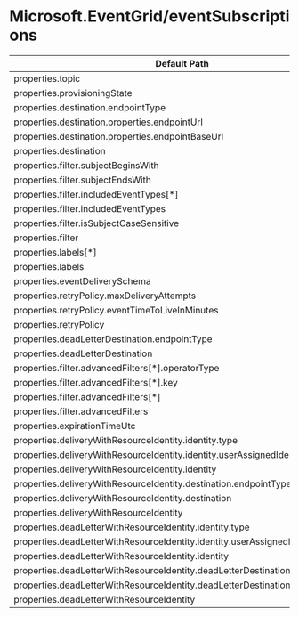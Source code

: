 # Microsoft.EventGrid/eventSubscriptions

| Default Path | Alias |
|---|---|
| properties.topic | Microsoft.EventGrid/eventSubscriptions/topic |
| properties.provisioningState | Microsoft.EventGrid/eventSubscriptions/provisioningState |
| properties.destination.endpointType | Microsoft.EventGrid/eventSubscriptions/destination.endpointType |
| properties.destination.properties.endpointUrl | Microsoft.EventGrid/eventSubscriptions/destination.endpointUrl |
| properties.destination.properties.endpointBaseUrl | Microsoft.EventGrid/eventSubscriptions/destination.endpointBaseUrl |
| properties.destination | Microsoft.EventGrid/eventSubscriptions/destination |
| properties.filter.subjectBeginsWith | Microsoft.EventGrid/eventSubscriptions/filter.subjectBeginsWith |
| properties.filter.subjectEndsWith | Microsoft.EventGrid/eventSubscriptions/filter.subjectEndsWith |
| properties.filter.includedEventTypes[*] | Microsoft.EventGrid/eventSubscriptions/filter.includedEventTypes[*] |
| properties.filter.includedEventTypes | Microsoft.EventGrid/eventSubscriptions/filter.includedEventTypes |
| properties.filter.isSubjectCaseSensitive | Microsoft.EventGrid/eventSubscriptions/filter.isSubjectCaseSensitive |
| properties.filter | Microsoft.EventGrid/eventSubscriptions/filter |
| properties.labels[*] | Microsoft.EventGrid/eventSubscriptions/labels[*] |
| properties.labels | Microsoft.EventGrid/eventSubscriptions/labels |
| properties.eventDeliverySchema | Microsoft.EventGrid/eventSubscriptions/eventDeliverySchema |
| properties.retryPolicy.maxDeliveryAttempts | Microsoft.EventGrid/eventSubscriptions/retryPolicy.maxDeliveryAttempts |
| properties.retryPolicy.eventTimeToLiveInMinutes | Microsoft.EventGrid/eventSubscriptions/retryPolicy.eventTimeToLiveInMinutes |
| properties.retryPolicy | Microsoft.EventGrid/eventSubscriptions/retryPolicy |
| properties.deadLetterDestination.endpointType | Microsoft.EventGrid/eventSubscriptions/deadLetterDestination.endpointType |
| properties.deadLetterDestination | Microsoft.EventGrid/eventSubscriptions/deadLetterDestination |
| properties.filter.advancedFilters[*].operatorType | Microsoft.EventGrid/eventSubscriptions/filter.advancedFilters[*].operatorType |
| properties.filter.advancedFilters[*].key | Microsoft.EventGrid/eventSubscriptions/filter.advancedFilters[*].key |
| properties.filter.advancedFilters[*] | Microsoft.EventGrid/eventSubscriptions/filter.advancedFilters[*] |
| properties.filter.advancedFilters | Microsoft.EventGrid/eventSubscriptions/filter.advancedFilters |
| properties.expirationTimeUtc | Microsoft.EventGrid/eventSubscriptions/expirationTimeUtc |
| properties.deliveryWithResourceIdentity.identity.type | Microsoft.EventGrid/eventSubscriptions/deliveryWithResourceIdentity.identity.type |
| properties.deliveryWithResourceIdentity.identity.userAssignedIdentity | Microsoft.EventGrid/eventSubscriptions/deliveryWithResourceIdentity.identity.userAssignedIdentity |
| properties.deliveryWithResourceIdentity.identity | Microsoft.EventGrid/eventSubscriptions/deliveryWithResourceIdentity.identity |
| properties.deliveryWithResourceIdentity.destination.endpointType | Microsoft.EventGrid/eventSubscriptions/deliveryWithResourceIdentity.destination.endpointType |
| properties.deliveryWithResourceIdentity.destination | Microsoft.EventGrid/eventSubscriptions/deliveryWithResourceIdentity.destination |
| properties.deliveryWithResourceIdentity | Microsoft.EventGrid/eventSubscriptions/deliveryWithResourceIdentity |
| properties.deadLetterWithResourceIdentity.identity.type | Microsoft.EventGrid/eventSubscriptions/deadLetterWithResourceIdentity.identity.type |
| properties.deadLetterWithResourceIdentity.identity.userAssignedIdentity | Microsoft.EventGrid/eventSubscriptions/deadLetterWithResourceIdentity.identity.userAssignedIdentity |
| properties.deadLetterWithResourceIdentity.identity | Microsoft.EventGrid/eventSubscriptions/deadLetterWithResourceIdentity.identity |
| properties.deadLetterWithResourceIdentity.deadLetterDestination.endpointType | Microsoft.EventGrid/eventSubscriptions/deadLetterWithResourceIdentity.deadLetterDestination.endpointType |
| properties.deadLetterWithResourceIdentity.deadLetterDestination | Microsoft.EventGrid/eventSubscriptions/deadLetterWithResourceIdentity.deadLetterDestination |
| properties.deadLetterWithResourceIdentity | Microsoft.EventGrid/eventSubscriptions/deadLetterWithResourceIdentity |


